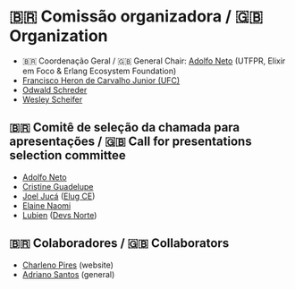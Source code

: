 # 🇧🇷 Comissão organizadora / 🇬🇧 Organization

- 🇧🇷 Coordenação Geral /  🇬🇧 General Chair: [Adolfo Neto](https://adolfont.github.io/) (UTFPR, Elixir em Foco & Erlang Ecosystem Foundation)
- [Francisco Heron de Carvalho Junior (UFC)](https://cc.ufc.br/curso/corpo-docente/heron/)
- [Odwald Schreder](https://twitter.com/Oschreder_PPGCA)
- [Wesley Scheifer](https://twitter.com/Wesleyscheifer)
 

## 🇧🇷 Comitê de seleção da chamada para apresentações / 🇬🇧 Call for presentations selection committee

- [Adolfo Neto](https://twitter.com/adolfont) 
- [Cristine Guadelupe](https://twitter.com/crisguade)
- [Joel Jucá](https://twitter.com/holyshtjoe) ([Elug CE](https://elug-ce.github.io/))
- [Elaine Naomi](https://twitter.com/elaine_nw)
- [Lubien](https://twitter.com/joao_lubien) ([Devs Norte](https://devsnorte.com/))

## 🇧🇷 Colaboradores / 🇬🇧 Collaborators

- [Charleno Pires](https://twitter.com/charlenopires) (website)
- [Adriano Santos](https://twitter.com/sleipni_r) (general)
